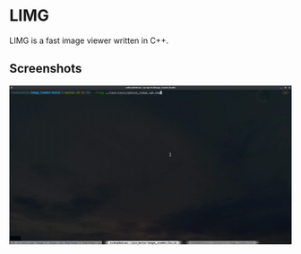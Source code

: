 # LIMG

LIMG is a fast image viewer written in C++.

## Screenshots

![LIMG displaying a 24-bit BMP](./docs/img/gif1.gif)
